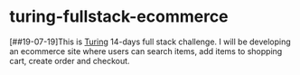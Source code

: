 # turing-fullstack-ecommerce
[##19-07-19]This is [Turing](https://turing.ly/) 14-days full stack challenge. I will be developing an ecommerce site where users can search items, add items to shopping cart, create order and checkout. 

